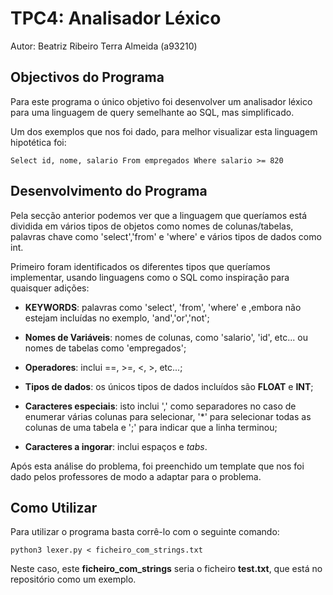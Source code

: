 # TPC4: Analisador Léxico

Autor: Beatriz Ribeiro Terra Almeida (a93210)

## Objectivos do Programa

Para este programa o único objetivo foi desenvolver um analisador léxico para uma linguagem de query semelhante ao SQL, mas simplificado.

Um dos exemplos que nos foi dado, para melhor visualizar esta linguagem hipotética foi:
    
    Select id, nome, salario From empregados Where salario >= 820

## Desenvolvimento do Programa

Pela secção anterior podemos ver que a linguagem que queríamos está dividida em vários tipos de objetos como nomes de colunas/tabelas, palavras chave como 'select','from' e 'where' e vários tipos de dados como int.

Primeiro foram identificados os diferentes tipos que queríamos implementar, usando linguagens como o SQL como inspiração para quaisquer adições:

-  **KEYWORDS**: palavras como 'select', 'from', 'where' e ,embora não estejam incluídas no exemplo, 'and','or','not';

- **Nomes de Variáveis**: nomes de colunas, como 'salario', 'id', etc... ou nomes de tabelas como 'empregados';

- **Operadores**: inclui ==, >=, <, >, etc...;

- **Tipos de dados**: os únicos tipos de dados incluídos são **FLOAT** e **INT**;

- **Caracteres especiais**: isto inclui ',' como separadores no caso de enumerar várias colunas para selecionar, '*' para selecionar todas as colunas de uma tabela e ';' para indicar que a linha terminou;

- **Caracteres a ingorar**: inclui espaços e *tabs*.

Após esta análise do problema, foi preenchido um template que nos foi dado pelos professores de modo a adaptar para o problema.


## Como Utilizar

Para utilizar o programa basta corrê-lo com o seguinte comando:

    python3 lexer.py < ficheiro_com_strings.txt

Neste caso, este **ficheiro_com_strings** seria o ficheiro **test.txt**, que está no repositório como um exemplo.
